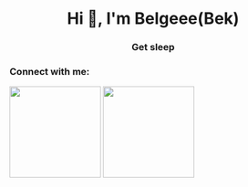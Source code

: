<h1 align="center">Hi 👋, I'm Belgeee(Bek)</h1>
<h3 align="center">Get sleep</h3>

<h3 align="left">Connect with me:</h3>
<p align="left">
</p>

<img height="160em" src="https://github-readme-stats-eight-theta.vercel.app/api?username=belgeee&show_icons=true&theme=algolia&include_all_commits=true&count_private=true"/>
  <img height="160em" src="https://github-readme-stats-eight-theta.vercel.app/api/top-langs/?username=belgeeeb4ljk&layout=compact&langs_count=8&theme=algolia"/>

